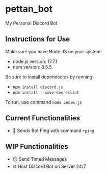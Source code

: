 # pettan_bot
My Personal Discord Bot

## Instructions for Use

Make sure you have Node.JS on your system:
- node.js version: 17.7.1
- npm version: 8.5.5

Be sure to install dependecies by running:
- `npm install discord.js`
- `npm install --save-dev eslint`

To run, use command `node index.js`

## Current Functionalities
- 🏓 Sends Bot Ping with command `+ping`

## WIP Functionalities
- ⏲️ Send Timed Messages
- 🌐 Host Discord Bot on Server 24/7